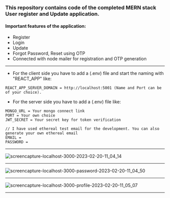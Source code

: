 ### This repository contains code of the completed MERN stack User register and Update application.

#### Important features of the application:
* Register 
* Login
* Update
* Forgot Password, Reset using OTP
* Connected with node mailer for registration and OTP generation
***
* For the client side you have to add a (.env) file and start the naming with "REACT_APP" like:
```
REACT_APP_SERVER_DOMAIN = http://localhost:5001 (Name and Port can be of your choice).
```
* For the server side you have to add a (.env) file like:
```
MONGO_URL = Your mongo connect link
PORT = Your own choice
JWT_SECRET = Your secret key for token verification

// I have used ethereal test email for the development. You can also generate your own ethereal email
EMAIL = 
PASSWORD = 
```
***
![screencapture-localhost-3000-2023-02-20-11_04_14](https://user-images.githubusercontent.com/70688937/220020232-807ef032-e485-4c1b-a083-740348fb6514.png)
***
![screencapture-localhost-3000-password-2023-02-20-11_04_50](https://user-images.githubusercontent.com/70688937/220020316-e34cd140-fb8d-4fcf-ba93-50c0ca06bd72.png)
***
![screencapture-localhost-3000-profile-2023-02-20-11_05_07](https://user-images.githubusercontent.com/70688937/220020379-13b02b6b-102d-4cf1-a169-7e2b4fda420d.png)
***
